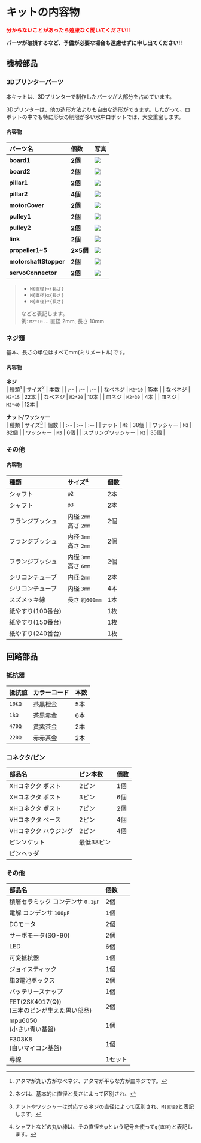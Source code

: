 # キットの内容物
<span style="color: red; ">**分からないことがあったら遠慮なく聞いてください!!**</span>


**パーツが破損するなど、予備が必要な場合も遠慮せずに申し出てください!!**

## 機械部品
### 3Dプリンターパーツ
本キットは、3Dプリンターで制作したパーツが大部分を占めています。

3Dプリンターは、他の造形方法よりも自由な造形ができます。したがって、ロボットの中でも特に形状の制限が多い水中ロボットでは、大変重宝します。

#### 内容物
| パーツ名 | 個数 | 写真 |
| :--| :-- |:-- |
| **board1** | **2個** | <img src="./assets/part_board1.jpeg" style="max-width: 300px;"> |
| **board2** | **2個** | <img src="./assets/part_board2.jpeg" style="max-width: 300px;"> |
| **pillar1** | **2個** | <img src="./assets/part_pillar1.jpeg" style="max-width: 300px;"> |
| **pillar2** | **4個** | <img src="./assets/part_pillar2.jpeg" style="max-width: 300px;"> |
| **motorCover** | **2個** | <img src="./assets/part_motorCover.jpeg" style="max-width: 300px;"> |
| **pulley1** | **2個** | <img src="./assets/part_pulley1.jpeg" style="max-width: 300px;"> |
| **pulley2** | **2個** | <img src="./assets/part_pulley2.jpeg" style="max-width: 300px;"> |
| **link** | **2個** | <img src="./assets/part_link.jpeg" style="max-width: 300px;"> |
| **propeller1~5** | **2×5個** | <img src="./assets/part_propeller1-5.jpeg" style="max-width: 300px;"> |
| **motorshaftStopper** | **2個** | <img src="./assets/part_motorshaftStopper.jpeg" style="max-width: 300px;"> |
| **servoConnector** | **2個** | <img src="./assets/part_servoConnector.jpeg" style="max-width: 300px;"> |

> [^bolt_type]: アタマが丸い方がなべネジ、アタマが平らな方が皿ネジです。
>
> [^bolt_size]: ネジは、基本的に直径と長さによって区別され、
> - `M{直径}×{長さ}`
> - `M{直径}x{長さ}`
> - `M{直径}*{長さ}`
>
> などと表記します。 <br>
> 例: `M2*10` ... 直径 2mm, 長さ 10mm



### ネジ類
基本、長さの単位はすべてmm(ミリメートル)です。

#### 内容物
**ネジ** <br>
| 種類[^bolt_type] | サイズ[^bolt_size] | 本数 |
| :-- | :-- | :-- |
| なべネジ | `M2*10` | 15本 |
| なべネジ | `M2*15` | 22本 |
| なべネジ | `M2*20` | 10本 |
| 皿ネジ | `M2*30` | 4本 |
| 皿ネジ | `M2*40` | 12本 |

**ナット/ワッシャー** <br>
| 種類 | サイズ[^nut_washer_size] | 個数 |
| :-- | :-- | :-- |
| ナット | `M2` | 38個 |
| ワッシャー | `M2` | 82個 |
| ワッシャー | `M3` | 6個 |
| スプリングワッシャー | `M2` | 35個 |

> [^nut_washer_size]: ナットやワッシャーは対応するネジの直径によって区別され、`M{直径}`と表記します。

### その他
#### 内容物
| 種類 | サイズ[^shaft_size] | 個数 |
| :-- | :-- | :-- |
| シャフト | `φ2` | 2本 |
| シャフト | `φ3` | 2本 |
| フランジブッシュ | 内径 `2mm` <br> 高さ `2mm` | 2個
| フランジブッシュ | 内径 `3mm` <br> 高さ `2mm` | 2個
| フランジブッシュ | 内径 `3mm` <br> 高さ `6mm` | 2個
| シリコンチューブ | 内径 `2mm` | 2本
| シリコンチューブ | 内径 `3mm` | 4本
| スズメッキ線 | 長さ `約600mm` | 1本
| 紙やすり(100番台) || 1枚
| 紙やすり(150番台) || 1枚
| 紙やすり(240番台) || 1枚

> [^shaft_size]: シャフトなどの丸い棒は、その直径をφという記号を使って`φ{直径}`と表記します。

## 回路部品
### 抵抗器
| 抵抗値 | カラーコード | 本数 |
| :-- | :-- | :-- |
| `10kΩ` | 茶黒橙金 | 5本 |
| `1kΩ` | 茶黒赤金 | 6本 |
| `470Ω` | ⻩紫茶金 | 2本 |
| `220Ω` | 赤赤茶金 | 2本 |

### コネクタ/ピン
| 部品名 | ピン本数 | 個数 |
| :-- | :-- | :-- |
| XHコネクタ ポスト | 2ピン | 1個 |
| XHコネクタ ポスト | 3ピン | 6個 |
| XHコネクタ ポスト | 7ピン | 2個 |
| VHコネクタ ベース | 2ピン | 4個 |
| VHコネクタ ハウジング | 2ピン | 4個 |
| ピンソケット | 最低38ピン ||
| ピンヘッダ |||

### その他
| 部品名 | 個数 |
| :-- | :-- |
| 積層セラミック コンデンサ `0.1μF` | 2個 |
| 電解 コンデンサ `100μF` | 1個 |
| DCモータ | 2個 |
| サーボモータ(SG-90) | 2個 |
| LED | 6個 |
| 可変抵抗器 | 1個 |
| ジョイスティック | 1個 |
| 単3電池ボックス | 2個 |
| バッテリースナップ | 1個 |
| FET(2SK4017(Q)) <br> (三本のピンが生えた黒い部品) | 2個 |
| mpu6050 <br> (小さい青い基盤) | 1個 |
| F303K8 <br> (白いマイコン基盤) | 1個 |
| 導線 | 1セット |
